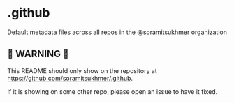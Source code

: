 # .github

Default metadata files across all repos in the @soramitsukhmer organization

## 🚨 WARNING 🚨

This README should only show on the repository at https://github.com/soramitsukhmer/.github.

If it is showing on some other repo, please open an issue to have it fixed.
